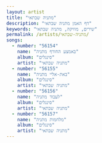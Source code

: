 ```yaml
---
layout: artist
title: "מתניה שבתאי"
description: "דף האמן מתניה שבתאי"
keywords: "שירים, מוזיקה, מתניה שבתאי"
permalink: /artists/מתניה-שבתאי/
songs:
  - number: "56154"
    name: "באמצע החורף מתניה"
    album: "סינגלים"
    artist: "מתניה שבתאי"
  - number: "56155"
    name: "באת-אליי מתניה"
    album: "סינגלים"
    artist: "מתניה שבתאי"
  - number: "56156"
    name: "לעבוד מתניה"
    album: "סינגלים"
    artist: "מתניה שבתאי"
  - number: "56157"
    name: "מלחמות מתניה"
    album: "סינגלים"
    artist: "מתניה שבתאי"
---
```

